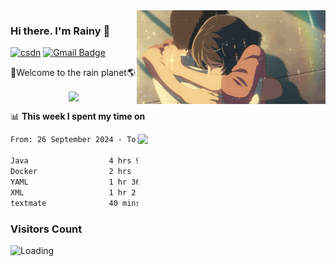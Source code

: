 <img  align='right' height="150" src="https://github.com/LikeRainDay/LikeRainDay/blob/master/pic/img_rain_1.gif?raw=true">



### Hi there. I'm Rainy :lemon:

[![csdn](https://img.shields.io/badge/-csdn-c14438?style=flat-square&logo=c&logoColor=white)](https://blog.csdn.net/qq_15807167)
[![Gmail Badge](https://img.shields.io/badge/-gmail-c14438?style=flat-square&logo=Gmail&logoColor=white&link=mailto:houshuai0816@gmail.com)](mailto:houshuai0816@gmail.com)

🚀Welcome to the rain planet🌎

<center>
<img align='center'  src="https://source.unsplash.com/user/rainyhehe/likes">
</center>

📊 **This week I spent my time on**

<img align='right'   width="300" src="https://github-readme-stats.vercel.app/api?username=LikeRainDay&show_icons=true&title_color=fff&icon_color=79ff97&text_color=9f9f9f&bg_color=151515&count_private=true">

<!--START_SECTION:waka-->

```txt
From: 26 September 2024 - To: 03 October 2024

Java                  4 hrs 9 mins    █████████░░░░░░░░░░░░░░░░   35.80 %
Docker                2 hrs           ████▒░░░░░░░░░░░░░░░░░░░░   17.34 %
YAML                  1 hr 36 mins    ███▒░░░░░░░░░░░░░░░░░░░░░   13.87 %
XML                   1 hr 2 mins     ██▒░░░░░░░░░░░░░░░░░░░░░░   09.05 %
textmate              40 mins         █▒░░░░░░░░░░░░░░░░░░░░░░░   05.77 %
```

<!--END_SECTION:waka-->

### Visitors Count
<img align="left" src = "https://profile-counter.glitch.me/LikeRainDay/count.svg" alt ="Loading">
